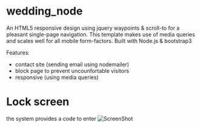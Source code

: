 # wedding_node
An HTML5 responsive design using jquery waypoints &amp; scroll-to for a pleasant single-page navigation. This template makes use of media queries and scales well for all mobile form-factors. Built with Node.js &amp; bootstrap3

 Features:
 - contact site (sending email using nodemailer)
 - block page to prevent uncounfortable visitors
 - responsive (using media queries)

# Lock screen
the system provides a code to enter
![ScreenShot](http://i57.tinypic.com/2ebu105.png)
